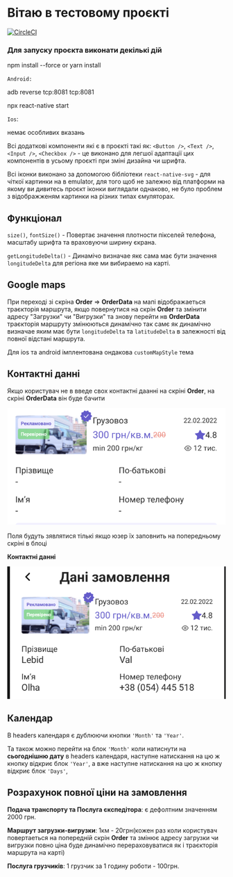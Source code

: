 # Вітаю в тестовому проєкті 

[![CircleCI](https://circleci.com/gh/infinitered/ignite.svg?style=svg)](https://circleci.com/gh/infinitered/ignite)

### Для запуску проєкта виконати декількі дій 

npm install --force
or yarn install 

`Android:`

adb reverse tcp:8081 tcp:8081

npx react-native start 

`Ios`: 

немає особливих вказань


Всі додаткові компоненти які є в проєкті такі як: `<Button />`, `<Text />`, `<Input />`, `<Checkbox />` - 
це виконано для легшої адаптації цих компонентів в усьому проєкті при зміні дизайна чи шрифта.

Всі іконки виконано за допомогою бібліотеки `react-native-svg` - для чіткої картинки на в emulator,
для того щоб не залежно від платформи на якому ви дивитесь проєкт іконки виглядали однаково, не було проблем з 
відображженям картинки на різних типах ємуляторах.

## Функціонал

`size()`, `fontSize()` - Повертає значення плотности пікселей телефона, масштабу шрифта та враховуючи ширину єкрана.

`getLongitudeDelta()` - Динамічо визначае якє сама має бути значення `longitudeDelta` для регіона яке 
ми вибираемо на карті.


## Google maps

При переході зі скріна **Order** => **OrderData** на мапі відображаеться траєкторія маршрута, якщо повернутися на скрін 
**Order** та змінити адресу "Загрузки" чи "Вигрузки" та знову перейти нв **OrderData** траєкторія маршруту 
змінюються динамічно так самє як динамічно визначае яким має бути  `longitudeDelta` та `latitudeDelta` в залежності від 
повної відстані маршрута. 

Для ios та android імплентована ондакова `customMapStyle` тема

## Контактні данні 

Якщо користувач не в введе свох контактні даанні на скріні **Order**, на скріні **OrderData** 
він буде бачити 

![contactData.png](contactData.png)

Поля будуть зявлятися тількі якщо юзер їх заповнить на попередньому скріні в блоці

**Контактні данні** 

![contactDataWithInformation.png](contactDataWithInformation.png)

## Календар 

В headers календаря є дублюючи кнопки `'Month'` та `'Year'`. 

Та також можно перейти на блок `'Month'` коли натиснути на **сьогоднішню дату** в headers календаря,
наступне натискання на цю ж кнопку відкриє блок `'Year'`,
a вже наступне натискання на цю ж кнопку відкриє блок `'Days'`,


## Розрахунок повної ціни на замовлення 

**Подача транспорту та Послуга єкспедітора**: є дефолтним значенням 2000 грн.

**Маршрут загрузки-вигрузки**: 1км - 20грн(кожен раз коли користувач повертаеться на 
попередній скрін **Order** та змінює адресу загрузки чи вигрузки повно ціна буде динамічно 
перераховуватися як і траєкторія маршрута на карті)

**Послуга грузчиків**: 1 грузчик за 1 годину роботи - 100грн.

